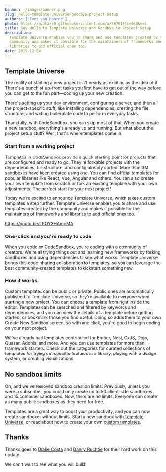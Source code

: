 ```yaml
---
banner: ./images/banner.png
slug: hello-template-universe-goodbye-project-setup
authors: ['Ives van Hoorne']
photo: https://avatars0.githubusercontent.com/u/587016?s=460&v=4
title: Say Hello to Template Universe and Goodbye to Project Setup
description:
  Template Universe enables you to share and use templates created by the
  community and makes it possible for the maintainers of frameworks and
  libraries to add official ones too.
date: 2019-12-04
---
```


## Template Universe

The reality of starting a new project isn't nearly as exciting as the idea of
it. There's a bunch of up-front tasks you first have to get out of the way
before you can get to the fun part—coding up your new creation.

There's setting up your dev environment, configuring a server, and then all the
project-specific stuff, like installing dependencies, creating the file
structure, and writing boilerplate code to perform everyday tasks.

Thankfully, with CodeSandbox, you can skip most of that. When you create a new
sandbox, everything's already up and running. But what about the project setup
stuff? Well, that's where templates come in.

### Start from a working project

Templates in CodeSandbox provide a quick starting point for projects that are
configured and ready to go. They're forkable projects with the dependencies,
file structure, and config already sorted. More than 3M sandboxes have been
created using one. You can find official templates for popular libraries like
React, Vue, Angular and others. You can also create your own template from
scratch or fork an existing template with your own adjustments. The perfect
start for your next project!

Today we're excited to announce Template Universe, which takes custom templates
a step further. Template Universe enables you to share and use templates created
by the community and makes it possible for the maintainers of frameworks and
libraries to add official ones too.

https://youtu.be/TPOY3HAmpMA

### One-click and you're ready to code

When you code on CodeSandbox, you're coding with a community of creators. We're
all trying things out and learning new frameworks by forking sandboxes and using
dependencies to see what works. Template Universe brings this code-sharing
collaboration to templates, so you can leverage the best community-created
templates to kickstart something new.

### How it works

Custom templates can be public or private. Public ones are automatically
published to Template Universe, so they're available to everyone when starting a
new project. You can choose a template from right inside the editor. Templates
can be searched and filtered by keywords and dependencies, and you can view the
details of a template before getting started, or bookmark those you find useful.
Doing so adds them to your own Create New Sandbox screen, so with one click,
you're good to begin coding on your next project.

We've already had templates contributed for Ember, Nest, CxJS, Dojo, Quasar,
Adonis, and more. And you can use templates for more than framework starters.
Check out the categories for curated collections of templates for trying out
specific features in a library, playing with a design system, or creating
visualizations.

## No sandbox limits

Oh, and we've removed sandbox creation limits. Previously, unless you were a
subscriber, you could only create up to 50 client-side sandboxes and 15
container sandboxes. Now, there are no limits. Everyone can create as many
public sandboxes as they need for free.

Templates are a great way to boost your productivity, and you can now create
sandboxes without limits. Start a new sandbox with
[Template Universe](https://codesandbox.stream/s), or read about how to create
your own [custom templates](/docs/templates).

## Thanks

Thanks goes to [Drake Costa](https://twitter.com/saeris) and
[Danny Ruchtie](https://twitter.com/druchtie) for their hard work on this
update.

We can't wait to see what you will build!
